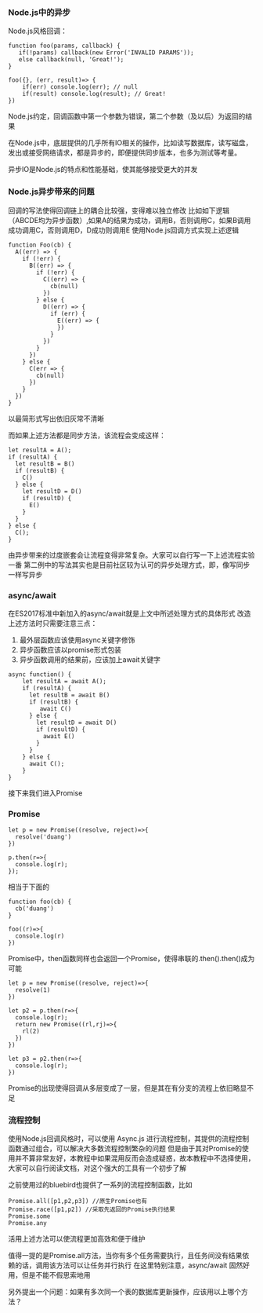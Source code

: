 ### Node.js中的异步

Node.js风格回调：

```
function foo(params, callback) {
   if(!params) callback(new Error('INVALID PARAMS'));
   else callback(null, 'Great!');
}

foo({}, (err, result)=> {
    if(err) console.log(err); // null
    if(result) console.log(result); // Great!
})
```

Node.js约定，回调函数中第一个参数为错误，第二个参数（及以后）为返回的结果

在Node.js中，底层提供的几乎所有IO相关的操作，比如读写数据库，读写磁盘，发出或接受网络请求，都是异步的，即便提供同步版本，也多为测试等考量。

异步IO是Node.js的特点和性能基础，使其能够接受更大的并发

### Node.js异步带来的问题

回调的写法使得回调链上的耦合比较强，变得难以独立修改
比如如下逻辑（ABCDE均为异步函数）,如果A的结果为成功，调用B，否则调用C，如果B调用成功调用C，否则调用D，D成功则调用E
使用Node.js回调方式实现上述逻辑

```
function Foo(cb) {
  A((err) => {
    if (!err) {
      B((err) => {
        if (!err) {
          C((err) => {
            cb(null)
          })
        } else {
          D((err) => {
            if (err) {
              E((err) => {
              })
            }
          })
        }
      })
    } else {
      C(err => {
        cb(null)
      })
    }
  })
}
```

以最简形式写出依旧灰常不清晰

而如果上述方法都是同步方法，该流程会变成这样：

```
let resultA = A();
if (resultA) {
  let resultB = B()
  if (resultB) {
    C()
  } else {
    let resultD = D()
    if (resultD) {
      E()
    }
  }
} else {
  C();
}
```

由异步带来的过度嵌套会让流程变得非常复杂。大家可以自行写一下上述流程实验一番
第二例中的写法其实也是目前社区较为认可的异步处理方式，即，像写同步一样写异步

### async/await

在ES2017标准中新加入的async/await就是上文中所述处理方式的具体形式
改造上述方法时只需要注意三点：

1. 最外层函数应该使用async关键字修饰
2. 异步函数应该以promise形式包装
3. 异步函数调用的结果前，应该加上await关键字

```
async function() {
    let resultA = await A();
    if (resultA) {
      let resultB = await B()
      if (resultB) {
         await C()
      } else {
        let resultD = await D()
        if (resultD) {
          await E()
        }
      }
    } else {
      await C();
    }
}
```

接下来我们进入Promise

### Promise

```
let p = new Promise((resolve, reject)=>{
  resolve('duang')
})

p.then(r=>{
  console.log(r);
});
```

相当于下面的

```
function foo(cb) {
  cb('duang')
}

foo((r)=>{
  console.log(r)
})
```

Promise中，then函数同样也会返回一个Promise，使得串联的.then().then()成为可能

```
let p = new Promise((resolve, reject)=>{
  resolve(1)
})

let p2 = p.then(r=>{
  console.log(r);
  return new Promise((rl,rj)=>{
    rl(2)
  })
})

let p3 = p2.then(r=>{
  console.log(r);
})
```

Promise的出现使得回调从多层变成了一层，但是其在有分支的流程上依旧略显不足

### 流程控制

使用Node.js回调风格时，可以使用 Async.js 进行流程控制，其提供的流程控制函数通过组合，可以解决大多数流程控制繁杂的问题
但是由于其对Promise的使用并不算非常友好，本教程中如果混用反而会造成疑惑，故本教程中不选择使用，大家可以自行阅读文档，对这个强大的工具有一个初步了解

之前使用过的bluebird也提供了一系列的流程控制函数，比如

```
Promise.all([p1,p2,p3]) //原生Promise也有
Promise.race([p1,p2]) //采取先返回的Promise执行结果
Promise.some
Promise.any
```

活用上述方法可以使流程更加高效和便于维护

值得一提的是Promise.all方法，当你有多个任务需要执行，且任务间没有结果依赖的话，调用该方法可以让任务并行执行
在这里特别注意，async/await 固然好用，但是不能不假思索地用

另外提出一个问题：如果有多次同一个表的数据库更新操作，应该用以上哪个方法？